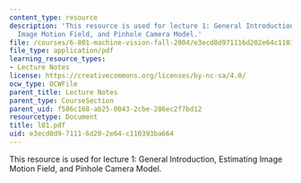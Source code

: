 ```yaml
---
content_type: resource
description: 'This resource is used for lecture 1: General Introduction, Estimating
  Image Motion Field, and Pinhole Camera Model.'
file: /courses/6-801-machine-vision-fall-2004/e3ecd8d971116d202e64c110393ba664_l01.pdf
file_type: application/pdf
learning_resource_types:
- Lecture Notes
license: https://creativecommons.org/licenses/by-nc-sa/4.0/
ocw_type: OCWFile
parent_title: Lecture Notes
parent_type: CourseSection
parent_uid: f586c168-ab25-0043-2cbe-286ec2f7bd12
resourcetype: Document
title: l01.pdf
uid: e3ecd8d9-7111-6d20-2e64-c110393ba664
---
```

This resource is used for lecture 1: General Introduction, Estimating Image Motion Field, and Pinhole Camera Model.